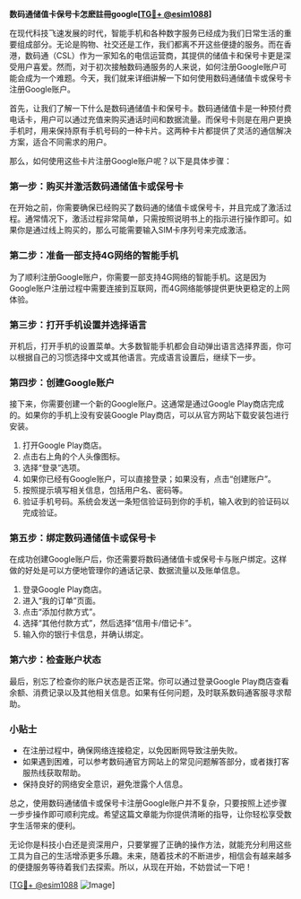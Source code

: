 **数码通储值卡保号卡怎麽註冊google[[TG💪+ @esim1088](https://t.me/s/esim1088)]**

在现代科技飞速发展的时代，智能手机和各种数字服务已经成为我们日常生活的重要组成部分。无论是购物、社交还是工作，我们都离不开这些便捷的服务。而在香港，数码通（CSL）作为一家知名的电信运营商，其提供的储值卡和保号卡更是深受用户喜爱。然而，对于初次接触数码通服务的人来说，如何注册Google账户可能会成为一个难题。今天，我们就来详细讲解一下如何使用数码通储值卡或保号卡注册Google账户。

首先，让我们了解一下什么是数码通储值卡和保号卡。数码通储值卡是一种预付费电话卡，用户可以通过充值来购买通话时间和数据流量。而保号卡则是在用户更换手机时，用来保持原有手机号码的一种卡片。这两种卡片都提供了灵活的通信解决方案，适合不同需求的用户。

那么，如何使用这些卡片注册Google账户呢？以下是具体步骤：

### 第一步：购买并激活数码通储值卡或保号卡

在开始之前，你需要确保已经购买了数码通的储值卡或保号卡，并且完成了激活过程。通常情况下，激活过程非常简单，只需按照说明书上的指示进行操作即可。如果你是通过线上购买的，那么可能需要输入SIM卡序列号来完成激活。

### 第二步：准备一部支持4G网络的智能手机

为了顺利注册Google账户，你需要一部支持4G网络的智能手机。这是因为Google账户注册过程中需要连接到互联网，而4G网络能够提供更快更稳定的上网体验。

### 第三步：打开手机设置并选择语言

开机后，打开手机的设置菜单。大多数智能手机都会自动弹出语言选择界面，你可以根据自己的习惯选择中文或其他语言。完成语言设置后，继续下一步。

### 第四步：创建Google账户

接下来，你需要创建一个新的Google账户。这通常是通过Google Play商店完成的。如果你的手机上没有安装Google Play商店，可以从官方网站下载安装包进行安装。

1. 打开Google Play商店。
2. 点击右上角的个人头像图标。
3. 选择“登录”选项。
4. 如果你已经有Google账户，可以直接登录；如果没有，点击“创建账户”。
5. 按照提示填写相关信息，包括用户名、密码等。
6. 验证手机号码。系统会发送一条短信验证码到你的手机，输入收到的验证码以完成验证。

### 第五步：绑定数码通储值卡或保号卡

在成功创建Google账户后，你还需要将数码通储值卡或保号卡与账户绑定。这样做的好处是可以方便地管理你的通话记录、数据流量以及账单信息。

1. 登录Google Play商店。
2. 进入“我的订单”页面。
3. 点击“添加付款方式”。
4. 选择“其他付款方式”，然后选择“信用卡/借记卡”。
5. 输入你的银行卡信息，并确认绑定。

### 第六步：检查账户状态

最后，别忘了检查你的账户状态是否正常。你可以通过登录Google Play商店查看余额、消费记录以及其他相关信息。如果有任何问题，及时联系数码通客服寻求帮助。

### 小贴士

- 在注册过程中，确保网络连接稳定，以免因断网导致注册失败。
- 如果遇到困难，可以参考数码通官方网站上的常见问题解答部分，或者拨打客服热线获取帮助。
- 保持良好的网络安全意识，避免泄露个人信息。

总之，使用数码通储值卡或保号卡注册Google账户并不复杂，只要按照上述步骤一步步操作即可顺利完成。希望这篇文章能为你提供清晰的指导，让你轻松享受数字生活带来的便利。

无论你是科技小白还是资深用户，只要掌握了正确的操作方法，就能充分利用这些工具为自己的生活增添更多乐趣。未来，随着技术的不断进步，相信会有越来越多的便捷服务等待着我们去探索。所以，从现在开始，不妨尝试一下吧！

[[TG💪+ @esim1088](https://t.me/s/esim1088) ![Image](https://i.postimg.cc/4NQfJmqS/Snipaste-2025-05-13-00-14-12.png)]
